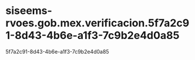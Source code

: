 # siseems-rvoes.gob.mex.verificacion.5f7a2c91-8d43-4b6e-a1f3-7c9b2e4d0a85
5f7a2c91-8d43-4b6e-a1f3-7c9b2e4d0a85
